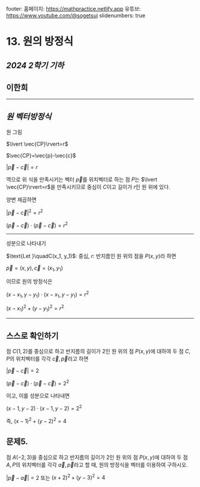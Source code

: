 footer: 홈페이지: https://mathpractice.netlify.app 유튜브: https://www.youtube.com/@sogetsuj
slidenumbers: true

# 13. 원의 방정식

## *2024 2학기 기하*

## **이한희**

---

## *원 벡터방정식*

원 그림

$\lvert \vec{CP}\rvert=r$

$\vec{CP}=\vec{p}-\vec{c}$

$\lvert \vec{p}-\vec{c}\rvert=r$

역으로 위 식을 만족시키는 벡터 $\vec{p}$를 위치벡터로 하는 점 $P$는 $\lvert \vec{CP}\rvert=r$을 만족시키므로 중심이 $C$이고 길이가 $r$인 원 위에 있다.

양변 제곱하면

$\lvert \vec{p}-\vec{c}\rvert^2=r^2$

$(\vec{p}-\vec{c})\cdot(\vec{p}-\vec{c})=r^2$

---

성분으로 나타내기

$\text{Let }\quadC(x_1, y_1)$: 중심, $r$: 반지름인 원 위의 점을 $P(x, y)$라 하면

$\vec{p}=(x, y), \vec{c}=(x_1, y_1)$

이므로 원의 방정식은

$(x-x_1, y-y_1)\cdot(x-x_1, y-y_1)=r^2$

$(x-x_1)^2+(y-y_1)^2=r^2$

---

## 스스로 확인하기

점 $C(1, 2)$를 중심으로 하고 반지름의 길이가 2인 원 위의 점 $P(x, y)$에 대하여 두 점 $C, P$의 위치벡터를 각각 $\vec{c}, \vec{p}$라고 하면

$\lvert \vec{p}-\vec{c}\rvert=2$

$(\vec{p}-\vec{c})\cdot(\vec{p}-\vec{c})=2^2$

이고, 이를 성분으로 나타내면

$(x-1, y-2)\cdot(x-1, y-2)=2^2$

즉, $(x-1)^2+(y-2)^2=4$

## 문제5. 
점 $A(-2, 3)$을 중심으로 하고 반지름의 길이가 2인 원 위의 점 $P(x, y)$에 대하여 두 점 $A, P$의 위치벡터를 각각 $\vec{a}, \vec{p}$라고 할 때, 원의 방정식을 벡터를 이용하여 구하시오.

$\lvert \vec{p}-\vec{a}\rvert=2$ 또는 $(x+2)^2+(y-3)^2=4$
